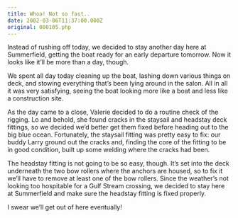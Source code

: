 ```yaml
---
title: Whoa! Not so fast..
date: 2002-03-06T11:37:00.000Z
original: 000105.php
---
```


Instead of rushing off today, we decided to stay another day here at Summerfield, getting the boat ready for an early departure tomorrow. Now it looks like it’ll be more than a day, though.

We spent all day today cleaning up the boat, lashing down various things on deck, and stowing everything that’s been lying around in the salon. All in all it was very satisfying, seeing the boat looking more like a boat and less like a construction site.

As the day came to a close, Valerie decided to do a routine check of the rigging. Lo and behold, she found cracks in the staysail and headstay deck fittings, so we decided we’d better get them fixed before heading out to the big blue ocean. Fortunately, the staysail fitting was pretty easy to fix: our buddy Larry ground out the cracks and, finding the core of the fitting to be in good condition, built up some welding where the cracks had been.

The headstay fitting is not going to be so easy, though. It’s set into the deck underneath the two bow rollers where the anchors are housed, so to fix it we’ll have to remove at least one of the bow rollers. Since the weather’s not looking too hospitable for a Gulf Stream crossing, we decided to stay here at Summerfield and make sure the headstay fitting is fixed properly.

I swear we’ll get out of here eventually!

